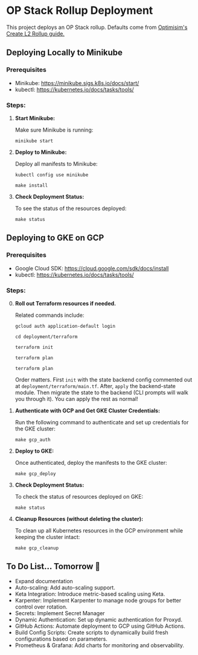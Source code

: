 # OP Stack Rollup Deployment

This project deploys an OP Stack rollup. Defaults come from [Optimisim's Create L2 Rollup guide.](https://docs.optimism.io/builders/chain-operators/tutorials/create-l2-rollup)

## Deploying Locally to Minikube

### Prerequisites
- Minikube: https://minikube.sigs.k8s.io/docs/start/
- kubectl: https://kubernetes.io/docs/tasks/tools/

### Steps:

1. **Start Minikube:**

   Make sure Minikube is running:

   `minikube start`

2. **Deploy to Minikube:**

   Deploy all manifests to Minikube:
    
   `kubectl config use minikube`

   `make install`

3. **Check Deployment Status:**

   To see the status of the resources deployed:

   `make status`


## Deploying to GKE on GCP

### Prerequisites
- Google Cloud SDK: https://cloud.google.com/sdk/docs/install
- kubectl: https://kubernetes.io/docs/tasks/tools/

### Steps:

0. **Roll out Terraform resources if needed.**

    Related commands include: 

    `gcloud auth application-default login`
    
    `cd deployment/terraform`
    
    `terraform init`
    
    `terraform plan`
    
    `terraform plan`
    
    Order matters. First `init` with the state backend config commented out at `deployment/terraform/main.tf`. 
    After, `apply` the backend-state module. Then migrate the state to the backend (CLI prompts will walk you through it). You can apply the rest as normal! 
    

1. **Authenticate with GCP and Get GKE Cluster Credentials:**

   Run the following command to authenticate and set up credentials for the GKE cluster:

   `make gcp_auth`

2. **Deploy to GKE:**

   Once authenticated, deploy the manifests to the GKE cluster:

   `make gcp_deploy`

3. **Check Deployment Status:**

   To check the status of resources deployed on GKE:

   `make status`

4. **Cleanup Resources (without deleting the cluster):**

   To clean up all Kubernetes resources in the GCP environment while keeping the cluster intact:

   `make gcp_cleanup`

## To Do List... Tomorrow 🤞

- Expand documentation
- Auto-scaling: Add auto-scaling support.
- Keta Integration: Introduce metric-based scaling using Keta.
- Karpenter: Implement Karpenter to manage node groups for better control over rotation.
- Secrets: Implement Secret Manager
- Dynamic Authentication: Set up dynamic authentication for Proxyd.
- GitHub Actions: Automate deployment to GCP using GitHub Actions.
- Build Config Scripts: Create scripts to dynamically build fresh configurations based on parameters.
- Prometheus & Grafana: Add charts for monitoring and observability.
